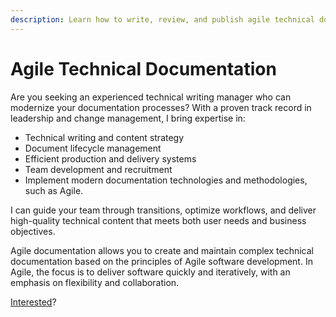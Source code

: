 ```yaml
---
description: Learn how to write, review, and publish agile technical documentation
---
```


# Agile Technical Documentation

Are you seeking an experienced technical writing manager who can modernize your documentation processes? With a proven track record in leadership and change management, I bring expertise in:

* Technical writing and content strategy&#x20;
* Document lifecycle management
* Efficient production and delivery systems&#x20;
* Team development and recruitment&#x20;
* Implement modern documentation technologies and methodologies, such as Agile.

I can guide your team through transitions, optimize workflows, and deliver high-quality technical content that meets both user needs and business objectives.

Agile documentation allows you to create and maintain complex technical documentation based on the principles of Agile software development. In Agile, the focus is to deliver software quickly and iteratively, with an emphasis on flexibility and collaboration.

[Interested](learning-path/about-ivan.md)?&#x20;

